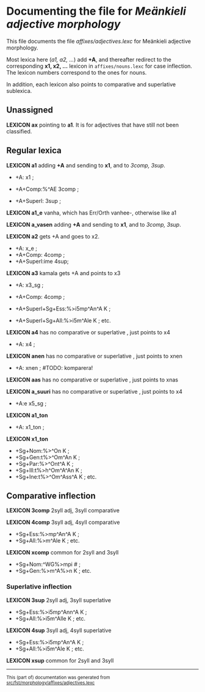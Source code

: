 # Documenting the file for  *Meänkieli adjective morphology*

This file documents  the file *affixes/adjectives.lexc* for Meänkieli adjective morphology.

Most lexica here (*a1, a2, ...*) add **+A**, and thereafter redirect to the 
corresponding **x1, x2, ...** lexicon in `affixes/nouns.lexc` for case inflection.
The lexicon numbers correspond to the ones for nouns.

In addition, each lexicon also points to comparative and superlative sublexica.

## Unassigned

**LEXICON ax** pointing to **a1**. It is for adjectives that have still not been classified.

## Regular lexica

**LEXICON a1** adding **+A** and sending to **x1**, and to *3comp, 3sup*.
* +A: x1 ;

* +A+Comp:%^AE 3comp ; 
* +A+Superl: 3sup ;

**LEXICON a1_e** vanha, which has Err/Orth vanhee-, otherwise like a1

**LEXICON a_vasen** adding **+A** and sending to **x1**, and to *3comp, 3sup*.

**LEXICON a2** gets +A and goes to x2.
* +A: x_e ;
* +A+Comp: 4comp ;
* +A+Superl:ime 4sup;

**LEXICON a3** kamala gets +A and points to x3
* +A: x3_sg ;

* +A+Comp: 4comp ;
* +A+Superl+Sg+Ess:%>i5mp^An^A K ;
* +A+Superl+Sg+All:%>i5m^Ale K ; etc.

**LEXICON a4** has no comparative or superlative , just points to x4
* +A: x4 ;

**LEXICON anen**   has no comparative or superlative , just points to xnen
* +A: xnen ; #TODO: komparera!

**LEXICON aas**  has no comparative or superlative , just points to xnas

**LEXICON a_suuri** has no comparative or superlative , just points to x4
* +A:e x5_sg ;

**LEXICON a1_ton** 
* +A: x1_ton ;

**LEXICON x1_ton** 
* +Sg+Nom:%>^On K ;
* +Sg+Gen:t%>^Om^An K ;
* +Sg+Par:%>^Ont^A K ;
* +Sg+Ill:t%>h^Om^A^An K ;
* +Sg+Ine:t%>^Om^Ass^A K ; etc.

## Comparative inflection

**LEXICON 3comp**  2syll adj, 3syll comparative

**LEXICON 4comp**   3syll adj, 4syll comparative
* +Sg+Ess:%>mp^An^A K ;
* +Sg+All:%>m^Ale K ; etc.

**LEXICON xcomp**   common for 2syll and 3syll
* +Sg+Nom:^WG%>mpi # ;
* +Sg+Gen:%>m^A%>n K ; etc.

### Superlative inflection

**LEXICON 3sup**   2syll adj, 3syll superlative
* +Sg+Ess:%>i5mp^Ann^A K ;
* +Sg+All:%>i5m^Alle K ; etc.

**LEXICON 4sup**  3syll adj, 4syll superlative
* +Sg+Ess:%>i5mp^An^A K ;
* +Sg+All:%>i5m^Ale K ; etc.

**LEXICON xsup**   common for 2syll and 3syll

* * *

<small>This (part of) documentation was generated from [src/fst/morphology/affixes/adjectives.lexc](https://github.com/giellalt/lang-fit/blob/main/src/fst/morphology/affixes/adjectives.lexc)</small>
